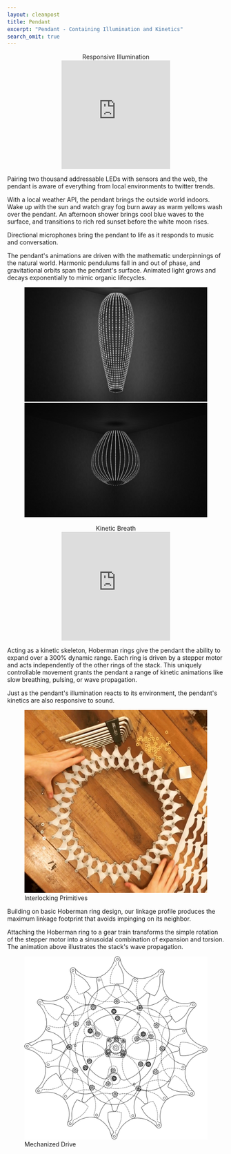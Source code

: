 ```yaml
---
layout: cleanpost
title: Pendant
excerpt: "Pendant - Containing Illumination and Kinetics"
search_omit: true
---
```


<center>Responsive Illumination</center>
<!-- <figure>
  <img src="/images/PendulumWave.gif" alt="image">
</figure> -->

<div style="width:50%;padding-bottom:50%;position:relative">
<center>
	<iframe src="https://giphy.com/embed/l4FGuasaZNDfUZ9N6" width="100%" height="100%" style="position:absolute" frameBorder="0" class="giphy-embed" allowFullScreen>
	</iframe>
</center>
</div>


Pairing two thousand addressable LEDs with sensors and the web, the pendant is aware of everything from local environments to twitter trends.

With a local weather API, the pendant brings the outside world indoors. Wake up with the sun and watch gray fog burn away as warm yellows wash over the pendant. An afternoon shower brings cool blue waves to the surface, and transitions to rich red sunset before the white moon rises. 

Directional microphones bring the pendant to life as it responds to music and conversation. 

The pendant's animations are driven with the mathematic underpinnings of the natural world. Harmonic pendulums fall in and out of phase, and gravitational orbits span the pendant's surface. Animated light grows and decays exponentially to mimic organic lifecycles.

<figure class="half">
  <img src="/images/IlluminationRenderNarrow_1000px.png" alt="image">
  <img src="/images/IlluminationRenderWide_1000px.png" alt="image">
</figure>

<!-- <center> Kinetic Breath</center>
<figure>
  <img src="/images/LinkageWavePropagation.gif" alt="image">
</figure> -->

<center> Kinetic Breath</center>
<div style="width:50%;height:0;padding-bottom:50%;position:relative;">
<center>
	<iframe src="https://giphy.com/embed/xUA7b7QXbqmu6YEme4" width="100%" height="100%" style="position:absolute" frameBorder="0" class="giphy-embed" allowFullScreen>	
	</iframe>
</center>
</div>

Acting as a kinetic skeleton, Hoberman rings give the pendant the ability to expand over a 300% dynamic range. Each ring is driven by a stepper motor and acts independently of the other rings of the stack. This uniquely controllable movement grants the pendant a range of kinetic animations like slow breathing, pulsing, or wave propagation. 

Just as the pendant's illumination reacts to its environment, the pendant's kinetics are also responsive to sound. 

<figure class ="half">
	<img src="/images/32ManualCollapse_singleFrame_1000px.png" alt="image">
	<figcaption>Interlocking Primitives</figcaption>
</figure>

Building on basic Hoberman ring design, our linkage profile produces the maximum linkage footprint that avoids impinging on its neighbor.  

Attaching the Hoberman ring to a gear train transforms the simple rotation of the stepper motor into a sinusoidal combination of expansion and torsion.  The animation above illustrates the stack's wave propagation. 

<figure class="half">
  <img src="/images/LinkageDriveAssemblyDrawing_1000px.png" alt="image">
  <figcaption>Mechanized Drive</figcaption>
</figure>


